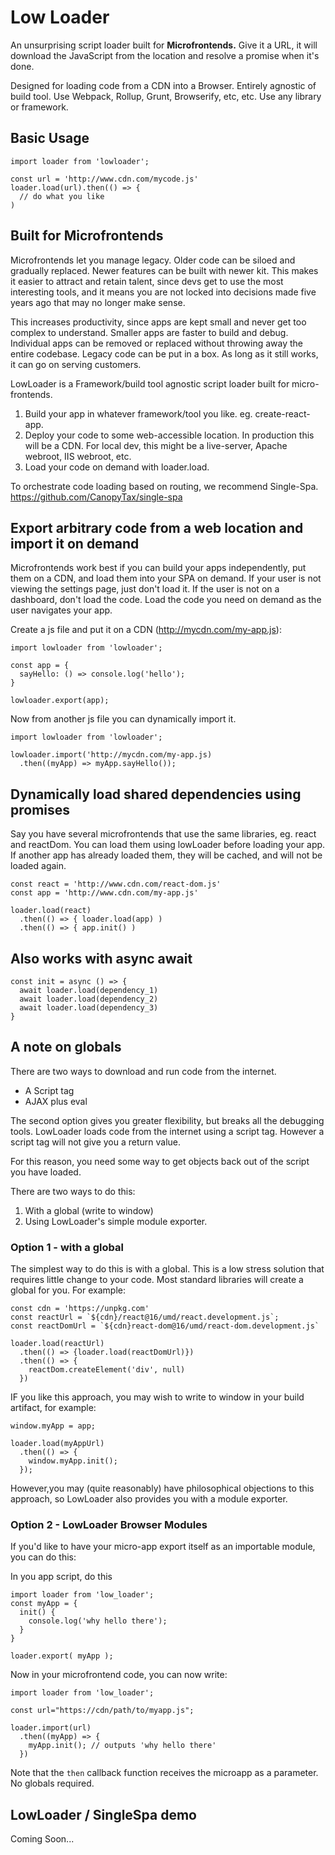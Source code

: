 # Low Loader

An unsurprising script loader built for **Microfrontends.** Give it a URL, it will download the JavaScript from the location and resolve a promise when it's done.

Designed for loading code from a CDN into a Browser. Entirely agnostic of build tool. Use Webpack, Rollup, Grunt, Browserify, etc, etc. Use any library or framework.

## Basic Usage

    import loader from 'lowloader';

    const url = 'http://www.cdn.com/mycode.js'
    loader.load(url).then(() => {
      // do what you like
    )

## Built for Microfrontends

Microfrontends let you manage legacy. Older code can be siloed and gradually replaced. Newer features can be built with newer kit. This makes it easier to attract and retain talent, since devs get to use the most interesting tools, and it means you are not locked into decisions made five years ago that may no longer make sense.

This increases productivity, since apps are kept small and never get too complex to understand. Smaller apps are faster to build and debug. Individual apps can be removed or replaced without throwing away the entire codebase. Legacy code can be put in a box. As long as it still works, it can go on serving customers.

LowLoader is a Framework/build tool agnostic script loader built for micro-frontends.

1. Build your app in whatever framework/tool you like. eg. create-react-app.
2. Deploy your code to some web-accessible location. In production this will be a CDN. For local dev, this might be a live-server, Apache webroot, IIS webroot, etc.
3. Load your code on demand with loader.load.

To orchestrate code loading based on routing, we recommend Single-Spa. https://github.com/CanopyTax/single-spa

## Export arbitrary code from a web location and import it on demand

Microfrontends work best if you can build your apps independently, put them on a CDN, and load them into your SPA on demand. If your user is not viewing the settings page, just don't load it. If the user is not on a dashboard, don't load the code. Load the code you need on demand as the user navigates your app.

Create a js file and put it on a CDN (http://mycdn.com/my-app.js):

    import lowloader from 'lowloader';

    const app = {
      sayHello: () => console.log('hello');
    }

    lowloader.export(app);

Now from another js file you can dynamically import it.

    import lowloader from 'lowloader';

    lowloader.import('http://mycdn.com/my-app.js)
      .then((myApp) => myApp.sayHello());

## Dynamically load shared dependencies using promises

Say you have several microfrontends that use the same libraries, eg. react and reactDom. You can load them using lowLoader before loading your app. If another app has already loaded them, they will be cached, and will not be loaded again.

    const react = 'http://www.cdn.com/react-dom.js'
    const app = 'http://www.cdn.com/my-app.js'

    loader.load(react)
      .then(() => { loader.load(app) )
      .then(() => { app.init() )

## Also works with async await

    const init = async () => {
      await loader.load(dependency_1)
      await loader.load(dependency_2)
      await loader.load(dependency_3)
    }

## A note on globals

There are two ways to download and run code from the internet.

- A Script tag
- AJAX plus eval

The second option gives you greater flexibility, but breaks all the debugging tools. LowLoader loads code from the internet using a script tag. However a script tag will not give you a return value.

For this reason, you need some way to get objects back out of the script you have loaded.

There are two ways to do this:

1. With a global (write to window)
2. Using LowLoader's simple module exporter.

### Option 1 - with a global

The simplest way to do this is with a global. This is a low stress solution that requires little change to your code. Most standard libraries will create a global for you. For example:

    const cdn = 'https://unpkg.com'
    const reactUrl = `${cdn}/react@16/umd/react.development.js`;
    const reactDomUrl = `${cdn}react-dom@16/umd/react-dom.development.js`

    loader.load(reactUrl)
      .then(() => {loader.load(reactDomUrl)})
      .then(() => {
        reactDom.createElement('div', null)
      })

IF you like this approach, you may wish to write to window in your build artifact, for example:

    window.myApp = app;

    loader.load(myAppUrl)
      .then(() => {
        window.myApp.init();
      });

However,you may (quite reasonably) have philosophical objections to this approach, so LowLoader also provides you with a module exporter.

### Option 2 - LowLoader Browser Modules

If you'd like to have your micro-app export itself as an importable module, you can do this:

In you app script, do this

    import loader from 'low_loader';
    const myApp = {
      init() {
        console.log('why hello there');
      }
    }

    loader.export( myApp );

Now in your microfrontend code, you can now write:

    import loader from 'low_loader';

    const url="https://cdn/path/to/myapp.js";

    loader.import(url)
      .then((myApp) => {
        myApp.init(); // outputs 'why hello there'
      })

Note that the `then` callback function receives the microapp as a parameter. No globals required.

## LowLoader / SingleSpa demo

Coming Soon...
